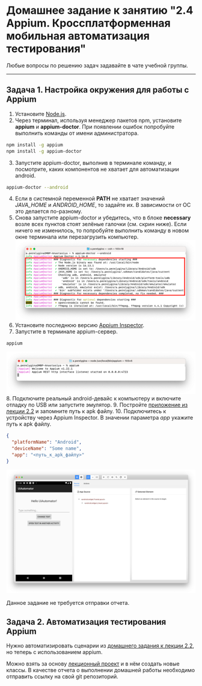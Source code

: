 # Домашнее задание к занятию "2.4 Appium. Кроссплатформенная мобильная автоматизация тестирования"

Любые вопросы по решению задач задавайте в чате учебной группы.

---

## Задача 1. Настройка окружения для работы с Appium

1. Установите [Node.js](https://nodejs.org/en/download/).
2. Через терминал, используя менеджер пакетов npm, установите **appium** и **appium-doctor**. При появлении ошибок попробуйте выполнить команды от имени администратора.
```bash
npm install -g appium
npm install -g appium-doctor
```
3. Запустите appium-doctor, выполнив в терминале команду, и посмотрите, каких компонентов не хватает для автоматизации android.
```bash
appium-doctor --android
```
4. Если в системной переменной **PATH** не хватает значений *JAVA_HOME* и *ANDROID_HOME*, то задайте их. В зависимости от ОС это делается по-разному.
5. Снова запустите appium-doctor и убедитесь, что в блоке **necessary** возле всех пунктов стоят зелёные галочки (см. скрин ниже). Если ничего не изменилось, то попробуйте выполнить команду в новом окне терминала или перезагрузить компьютер.
![](screenshots/appium-doctor-android.png)
6. Установите последнюю версию [Appium Inspector](https://github.com/appium/appium-inspector/releases).
7. Запустите в терминале appium-сервер.
```bash
appium
```
![](screenshots/appium.png)
8. Подключите реальный android-девайс к компьютеру и включите отладку по USB или запустите эмулятор.
9. Постройте [приложение из лекции 2.2](https://github.com/netology-code/mqa-homeworks/tree/main/2.2%20UI%20Automator/sample) и запомните путь к apk файлу.
10. Подключитесь к устройству через Appium Inspector. В значении параметра *app* укажите путь к apk файлу.
```json
{
  "platformName": "Android",
  "deviceName": "Some name",
  "app": "<путь_к_apk_файлу>"
}

```
![](screenshots/appium-inspector.png)

Данное задание не требуется отправки отчета.

## Задача 2. Автоматизация тестирования Appium

Нужно автоматизировать сценарии из [домашнего задания к лекции 2.2](https://github.com/netology-code/mqa-homeworks/blob/main/2.2%20UI%20Automator/2.2.md), но теперь с использованием appium.

Можно взять за основу [лекционный проект](calculator-appium-tests) и в нём создать новые классы. В качестве отчета о выполнении домашней работы необходимо отправить ссылку на свой git репозиторий.

